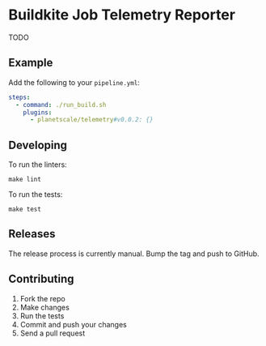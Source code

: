 # Buildkite Job Telemetry Reporter

TODO

## Example

Add the following to your `pipeline.yml`:

```yaml
steps:
  - command: ./run_build.sh
    plugins:
      - planetscale/telemetry#v0.0.2: {}
```
## Developing

To run the linters:

```shell
make lint
```

To run the tests:

```shell
make test
```

## Releases

The release process is currently manual. Bump the tag and push to GitHub.


## Contributing

1. Fork the repo
2. Make changes
3. Run the tests
4. Commit and push your changes
5. Send a pull request
